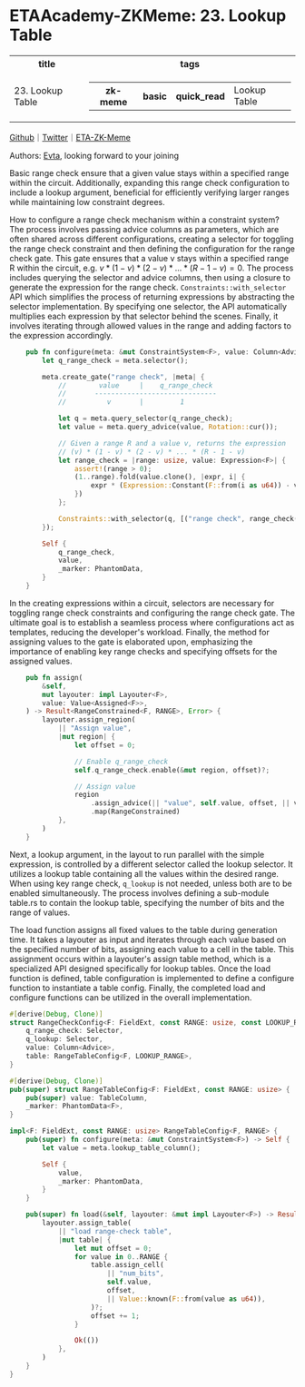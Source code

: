 # ETAAcademy-ZKMeme: 23. Lookup Table

<table>
  <tr>
    <th>title</th>
    <th>tags</th>
  </tr>
  <tr>
    <td>23. Lookup Table</td>
    <td>
      <table>
        <tr>
          <th>zk-meme</th>
          <th>basic</th>
          <th>quick_read</th>
          <td>Lookup Table</td>
        </tr>
      </table>
    </td>
  </tr>
</table>

[Github](https://github.com/ETAAcademy)｜[Twitter](https://twitter.com/ETAAcademy)｜[ETA-ZK-Meme](https://github.com/ETAAcademy/ETAAcademy-ZK-Meme)

Authors: [Evta](https://twitter.com/pwhattie), looking forward to your joining

Basic range check ensure that a given value stays within a specified range within the circuit. Additionally, expanding this range check configuration to include a lookup argument, beneficial for efficiently verifying larger ranges while maintaining low constraint degrees.

How to configure a range check mechanism within a constraint system? The process involves passing advice columns as parameters, which are often shared across different configurations, creating a selector for toggling the range check constraint and then defining the configuration for the range check gate. This gate ensures that a value
v stays within a specified range R within the circuit, e.g. $v * (1 - v) * (2 - v) * ... * (R - 1 - v) = 0$. The process includes querying the selector and advice columns, then using a closure to generate the expression for the range check. `Constraints::with_selector` API which simplifies the process of returning expressions by abstracting the selector implementation. By specifying one selector, the API automatically multiplies each expression by that selector behind the scenes. Finally, it involves iterating through allowed values in the range and adding factors to the expression accordingly.

```rust
    pub fn configure(meta: &mut ConstraintSystem<F>, value: Column<Advice>) -> Self {
        let q_range_check = meta.selector();

        meta.create_gate("range check", |meta| {
            //        value     |    q_range_check
            //       ------------------------------
            //          v       |         1

            let q = meta.query_selector(q_range_check);
            let value = meta.query_advice(value, Rotation::cur());

            // Given a range R and a value v, returns the expression
            // (v) * (1 - v) * (2 - v) * ... * (R - 1 - v)
            let range_check = |range: usize, value: Expression<F>| {
                assert!(range > 0);
                (1..range).fold(value.clone(), |expr, i| {
                    expr * (Expression::Constant(F::from(i as u64)) - value.clone())
                })
            };

            Constraints::with_selector(q, [("range check", range_check(RANGE, value))])
        });

        Self {
            q_range_check,
            value,
            _marker: PhantomData,
        }
    }
```

In the creating expressions within a circuit, selectors are necessary for toggling range check constraints and configuring the range check gate. The ultimate goal is to establish a seamless process where configurations act as templates, reducing the developer's workload. Finally, the method for assigning values to the gate is elaborated upon, emphasizing the importance of enabling key range checks and specifying offsets for the assigned values.

```rust
    pub fn assign(
        &self,
        mut layouter: impl Layouter<F>,
        value: Value<Assigned<F>>,
    ) -> Result<RangeConstrained<F, RANGE>, Error> {
        layouter.assign_region(
            || "Assign value",
            |mut region| {
                let offset = 0;

                // Enable q_range_check
                self.q_range_check.enable(&mut region, offset)?;

                // Assign value
                region
                    .assign_advice(|| "value", self.value, offset, || value)
                    .map(RangeConstrained)
            },
        )
    }
```

Next, a lookup argument, in the layout to run parallel with the simple expression, is controlled by a different selector called the lookup selector. It utilizes a lookup table containing all the values within the desired range. When using key range check, `q_lookup` is not needed, unless both are to be enabled simultaneously. The process involves defining a sub-module table.rs to contain the lookup table, specifying the number of bits and the range of values.

The load function assigns all fixed values to the table during generation time. It takes a layouter as input and iterates through each value based on the specified number of bits, assigning each value to a cell in the table. This assignment occurs within a layouter's assign table method, which is a specialized API designed specifically for lookup tables. Once the load function is defined, table configuration is implemented to define a configure function to instantiate a table config. Finally, the completed load and configure functions can be utilized in the overall implementation.

```rust
#[derive(Debug, Clone)]
struct RangeCheckConfig<F: FieldExt, const RANGE: usize, const LOOKUP_RANGE: usize> {
    q_range_check: Selector,
    q_lookup: Selector,
    value: Column<Advice>,
    table: RangeTableConfig<F, LOOKUP_RANGE>,
}
```

```rust
#[derive(Debug, Clone)]
pub(super) struct RangeTableConfig<F: FieldExt, const RANGE: usize> {
    pub(super) value: TableColumn,
    _marker: PhantomData<F>,
}

impl<F: FieldExt, const RANGE: usize> RangeTableConfig<F, RANGE> {
    pub(super) fn configure(meta: &mut ConstraintSystem<F>) -> Self {
        let value = meta.lookup_table_column();

        Self {
            value,
            _marker: PhantomData,
        }
    }

    pub(super) fn load(&self, layouter: &mut impl Layouter<F>) -> Result<(), Error> {
        layouter.assign_table(
            || "load range-check table",
            |mut table| {
                let mut offset = 0;
                for value in 0..RANGE {
                    table.assign_cell(
                        || "num_bits",
                        self.value,
                        offset,
                        || Value::known(F::from(value as u64)),
                    )?;
                    offset += 1;
                }

                Ok(())
            },
        )
    }
}
```
